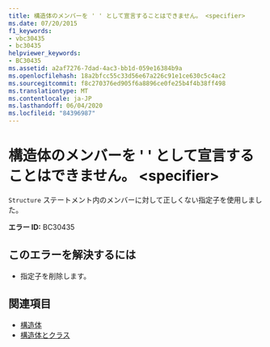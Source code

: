 ```yaml
---
title: 構造体のメンバーを ' ' として宣言することはできません。 <specifier>
ms.date: 07/20/2015
f1_keywords:
- vbc30435
- bc30435
helpviewer_keywords:
- BC30435
ms.assetid: a2af7276-7dad-4ac3-bb1d-059e16384b9a
ms.openlocfilehash: 18a2bfcc55c33d56e67a226c91e1ce630c5c4ac2
ms.sourcegitcommit: f8c270376ed905f6a8896ce0fe25b4f4b38ff498
ms.translationtype: MT
ms.contentlocale: ja-JP
ms.lasthandoff: 06/04/2020
ms.locfileid: "84396987"
---
```

# <a name="members-in-a-structure-cannot-be-declared-specifier"></a>構造体のメンバーを ' ' として宣言することはできません。 \<specifier>
`Structure` ステートメント内のメンバーに対して正しくない指定子を使用しました。  
  
 **エラー ID:** BC30435  
  
## <a name="to-correct-this-error"></a>このエラーを解決するには  
  
- 指定子を削除します。  
  
## <a name="see-also"></a>関連項目

- [構造体](../programming-guide/language-features/data-types/structures.md)
- [構造体とクラス](../programming-guide/language-features/data-types/structures-and-classes.md)
